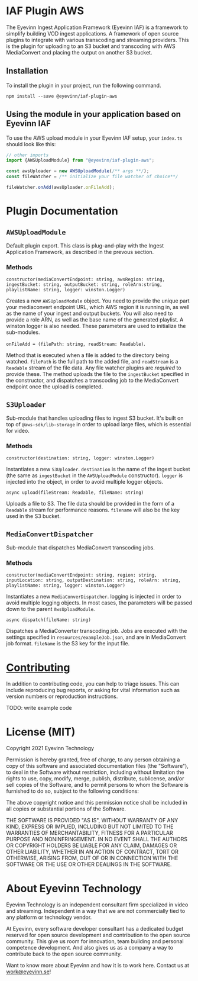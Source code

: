 # IAF Plugin AWS

The Eyevinn Ingest Application Framework (Eyevinn IAF) is a framework to simplify building VOD ingest applications. A framework of open source plugins to integrate with various transcoding and streaming providers. This is the plugin for uploading to an S3 bucket and transcoding with AWS MediaConvert and placing the output on another S3 bucket.

## Installation

To install the plugin in your project, run the following command.

```
npm install --save @eyevinn/iaf-plugin-aws
```

## Using the module in your application based on Eyevinn IAF
To use the AWS upload module in your Eyevinn IAF setup, your `index.ts` should look like this:
```TypeScript
// other imports
import {AWSUploadModule} from "@eyevinn/iaf-plugin-aws";

const awsUploader = new AWSUploadModule(/** args **/);
const fileWatcher = /** initialize your file watcher of choice**/

fileWatcher.onAdd(awsUploader.onFileAdd);
```

# Plugin Documentation

## `AWSUploadModule`
Default plugin export. This class is plug-and-play with the Ingest Application Framework, as described in the prevous section.

### Methods
`constructor(mediaConvertEndpoint: string, awsRegion: string, ingestBucket: string, outputBucket: string, roleArn:string, playlistName: string, logger: winston.Logger)`

Creates a new `AWSUploadModule` object. You need to provide the unique part your mediaconvert endpoint URL, which AWS region it is running in, as well as the name of your ingest and output buckets. You will also need to provide a role ARN, as well as the base name of the generated playlist. A winston logger is also needed. These parameters are used to initialize the sub-modules.

`onFileAdd = (filePath: string, readStream: Readable)`. 

Method that is executed when a file is added to the directory being watched. `filePath` is the full path to the added file, and `readStream` is a `Readable` stream of the file data. Any file watcher plugins are *required* to provide these. The method uploads the file to the `ingestBucket` specified in the constructor, and dispatches a transcoding job to the MediaConvert endpoint once the upload is completed.

## `S3Uploader`
Sub-module that handles uploading files to ingest S3 bucket. It's built on top of `@aws-sdk/lib-storage` in order to upload large files, which is essential for video.

### Methods
`constructor(destination: string, logger: winston.Logger)`

Instantiates a new `S3Uploader`. `destination` is the name of the ingest bucket (the same as `ingestBucket` in the `AWSUploadModule` constructor). `logger` is injected into the object, in order to avoid multiple logger objects.

`async upload(fileStream: Readable, fileName: string)`

Uploads a file to S3. The file data should be provided in the form of a `Readable` stream for performance reasons. `filename` will also be the key used in the S3 bucket.

## `MediaConvertDispatcher`
Sub-module that dispatches MediaConvert transcoding jobs.

### Methods
`constructor(mediaConvertEndpoint: string, region: string, inputLocation: string, outputDestination: string, roleArn: string, playlistName: string, logger: winston.Logger)`

Instantiates a new `MediaConverDispatcher`. logging is injected in order to avoid multiple logging objects.
In most cases, the parameters will be passed down to the parent `AwsUploadModule`.

`async dispatch(fileName: string)`

Dispatches a MediaConverter transcoding job. Jobs are executed with the settings specified in `resources/exampleJob.json`, and are in MediaConvert job format. `fileName` is the S3 key for the input file.
# [Contributing](CONTRIBUTING.md)

In addition to contributing code, you can help to triage issues. This can include reproducing bug reports, or asking for vital information such as version numbers or reproduction instructions.

TODO: write example code

# License (MIT)

Copyright 2021 Eyevinn Technology

Permission is hereby granted, free of charge, to any person obtaining a copy of this software and associated documentation files (the "Software"), to deal in the Software without restriction, including without limitation the rights to use, copy, modify, merge, publish, distribute, sublicense, and/or sell copies of the Software, and to permit persons to whom the Software is furnished to do so, subject to the following conditions:

The above copyright notice and this permission notice shall be included in all copies or substantial portions of the Software.

THE SOFTWARE IS PROVIDED "AS IS", WITHOUT WARRANTY OF ANY KIND, EXPRESS OR IMPLIED, INCLUDING BUT NOT LIMITED TO THE WARRANTIES OF MERCHANTABILITY, FITNESS FOR A PARTICULAR PURPOSE AND NONINFRINGEMENT. IN NO EVENT SHALL THE AUTHORS OR COPYRIGHT HOLDERS BE LIABLE FOR ANY CLAIM, DAMAGES OR OTHER LIABILITY, WHETHER IN AN ACTION OF CONTRACT, TORT OR OTHERWISE, ARISING FROM, OUT OF OR IN CONNECTION WITH THE SOFTWARE OR THE USE OR OTHER DEALINGS IN THE SOFTWARE.

# About Eyevinn Technology

Eyevinn Technology is an independent consultant firm specialized in video and streaming. Independent in a way that we are not commercially tied to any platform or technology vendor.

At Eyevinn, every software developer consultant has a dedicated budget reserved for open source development and contribution to the open source community. This give us room for innovation, team building and personal competence development. And also gives us as a company a way to contribute back to the open source community.

Want to know more about Eyevinn and how it is to work here. Contact us at work@eyevinn.se!

